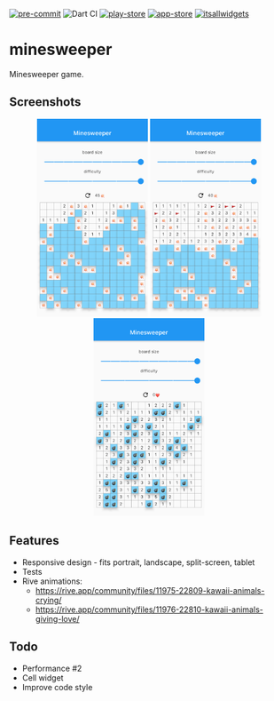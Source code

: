 [![pre-commit](https://img.shields.io/badge/pre--commit-enabled-brightgreen?logo=pre-commit&logoColor=white)](https://github.com/pre-commit/pre-commit)
![Dart CI](https://github.com/bobagold/minesweeper/workflows/Dart%20CI/badge.svg)
[![play-store](https://img.shields.io/badge/playstore-published-brightgreen)](https://play.google.com/store/apps/details?id=com.actvst.bobagold.minesweeper)
[![app-store](https://img.shields.io/badge/appstore-published-brightgreen)](https://apps.apple.com/de/app/meinsweeper/id1521149028)
[![itsallwidgets](https://img.shields.io/badge/itsallwidgets-published-brightgreen)](https://itsallwidgets.com/minesweeper-game)
 
# minesweeper

Minesweeper game.

## Screenshots
<p align="center">
    <img src="screenshots/fail_fast.png" width="200">
    <img src="screenshots/fail_late.png" width="200">
    <img src="screenshots/win_by_open.png" width="200">
</p>

## Features

* Responsive design - fits portrait, landscape, split-screen, tablet
* Tests
* Rive animations:
    * https://rive.app/community/files/11975-22809-kawaii-animals-crying/
    * https://rive.app/community/files/11976-22810-kawaii-animals-giving-love/

## Todo

* Performance #2
* Cell widget
* Improve code style
